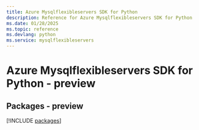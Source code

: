 ```yaml
---
title: Azure Mysqlflexibleservers SDK for Python
description: Reference for Azure Mysqlflexibleservers SDK for Python
ms.date: 01/28/2025
ms.topic: reference
ms.devlang: python
ms.service: mysqlflexibleservers
---
```

# Azure Mysqlflexibleservers SDK for Python - preview
## Packages - preview
[!INCLUDE [packages](mysqlflexibleservers-index.md)]